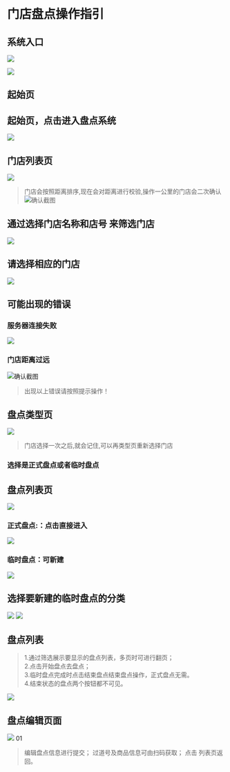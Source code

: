 
# 门店盘点操作指引

## 系统入口  

![](http://p.qpic.cn/pic_wework/1452353988/e7e19eeba51dc16ccad3c8c6f71267f62f867f353018bc97/0?tp=webp)

![](http://p.qpic.cn/pic_wework/1452353988/32344b3e2d3beb5d62fe4b3e24c1a27cc7addd1a89134fe9/640?tp=webp)
## 起始页  

## 起始页，点击进入盘点系统  
![](http://p.qpic.cn/pic_wework/1452353988/77710e7bfd45d48a0c03b4bf1d8b5a57153d6b004a311e4f/0?tp=webp)

## 门店列表页
![](./assets/screenshot/微信截图_20180727125651.png)

> 门店会按照距离排序,现在会对距离进行校验,操作一公里的门店会二次确认
![确认截图](./assets/screenshot/微信截图_20180727125918.png)


## 通过选择门店名称和店号 来筛选门店

![](./assets/screenshot/微信截图_20180727130054.png)
## 请选择相应的门店

![](http://p.qpic.cn/pic_wework/1452353988/57512e5b47abc551bbc7c8cc4b4858e9d16455444b90e801/0?tp=webp)



## 可能出现的错误

### 服务器连接失败
![](http://p.qpic.cn/pic_wework/1452353988/292f5025ff31a870f210758abff957d9a574e27d30f67cf3/0?tp=webp)

### 门店距离过远
![确认截图](./assets/screenshot/微信截图_20180727125918.png)


> 出现以上错误请按照提示操作！

## 盘点类型页
![](./assets/screenshot/微信截图_20180727130553.png)
> 门店选择一次之后,就会记住,可以再类型页重新选择门店

### 选择是正式盘点或者临时盘点


## 盘点列表页
![](http://p.qpic.cn/pic_wework/1452353988/b4b2cdb8337ca7b837f17d9d1f85e71cfa42d17f09a5a09f/0?tp=webp)

### 正式盘点:：点击直接进入

![](http://p.qpic.cn/pic_wework/1452353988/56502f5a8be60fc989f334d45ec04655099450791bd92ba0/0?tp=webp)
### 临时盘点：可新建

![](http://p.qpic.cn/pic_wework/1452353988/edeb94e1d8e3bb71c1b882b3bd2d66ee74ac4de704f14c13/0?tp=webp)
## 选择要新建的临时盘点的分类
![](http://p.qpic.cn/pic_wework/1452353988/8f89f683c54000f8fac1b64eca1ecb0e289d10eee5e14b32/0?tp=webp)
![](http://p.qpic.cn/pic_wework/1452353988/fdfb84f190c1db95c1fe96a152ca22f433d64a3d962968e1/0?tp=webp)

## 盘点列表
> 1.通过筛选展示要显示的盘点列表，多页时可进行翻页；  
> 2.点击开始盘点去盘点；  
> 3.临时盘点完成时点击结束盘点结束盘点操作，正式盘点无需。  
> 4.结束状态的盘点两个按钮都不可见。  

![](http://p.qpic.cn/pic_wework/1452353988/4b4d32477a54bfd7753ba1d2ffd23ae2d62ca375f83f0659/0?tp=webp)

## 盘点编辑页面
![](http://p.qpic.cn/pic_wework/1452353988/33354a3fe05df3cc30565058e74a1f05f8a42d02be79e5d5/0?tp=webp)
01

> 编辑盘点信息进行提交；
> 过道号及商品信息可由扫码获取；
> 点击  列表页返回。

